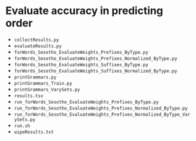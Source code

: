 # Evaluate accuracy in predicting order
* `collectResults.py`
* `evaluateResults.py`
* `forWords_Sesotho_EvaluateWeights_Prefixes_ByType.py`
* `forWords_Sesotho_EvaluateWeights_Prefixes_Normalized_ByType.py`
* `forWords_Sesotho_EvaluateWeights_Suffixes_ByType.py`
* `forWords_Sesotho_EvaluateWeights_Suffixes_Normalized_ByType.py`
* `printGrammars.py`
* `printGrammars_Train.py`
* `printGrammars_VarySets.py`
* `results.tsv`
* `run_forWords_Sesotho_EvaluateWeights_Prefixes_ByType.py`
* `run_forWords_Sesotho_EvaluateWeights_Prefixes_Normalized_ByType.py`
* `run_forWords_Sesotho_EvaluateWeights_Prefixes_Normalized_ByType_VarySets.py`
* `run.sh`
* `wipeResults.txt`
